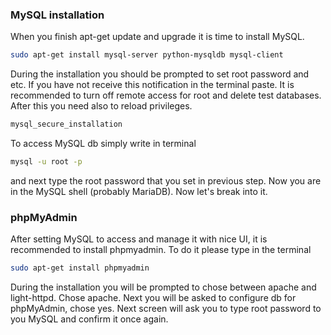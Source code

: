 ### MySQL installation
When you finish apt-get update and upgrade it is time to install MySQL.
```bash
sudo apt-get install mysql-server python-mysqldb mysql-client
```
During the installation you should be prompted to set root password and etc. If you have not receive this notification in the terminal paste. It is recommended to turn off remote access for root and delete test databases. After this you need also to reload privileges.
```bash
mysql_secure_installation
```
To access MySQL db simply write in terminal
```bash
mysql -u root -p
```
and next type the root password that you set in previous step. Now you are in the MySQL shell (probably MariaDB). Now let's break into it.


### phpMyAdmin
After setting MySQL to access and manage it with nice UI, it is recommended to install phpmyadmin. To do it please type in the terminal
```bash
sudo apt-get install phpmyadmin
```
During the installation you will be prompted to chose between apache and light-httpd. Chose apache. Next you will be asked to configure db for phpMyAdmin, chose yes. Next screen will ask you to type root password to you MySQL and confirm it once again.
